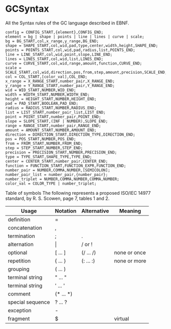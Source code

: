# GCSyntax
All the Syntax rules of the GC language described in EBNF.
```ebnf
config = CONFIG_START,{element},CONFIG_END;
element = bg | shape | points | line | lines | curve | scale;
bg = BG_START,col,x_range,y_range,BG_END;
shape = SHAPE_START,col,wid,pad,type,center,width,height,SHAPE_END;
points = POINTS_START,col,wid,pad,radius,list,POINTS_END;
line = LINE_START,col,wid,point,slope,LINE_END;
lines = LINES_START,col,wid,list,LINES_END;
curve = CURVE_START,col,wid,range,amount,function,CURVE_END;
scale = SCALE_START,col,wid,direction,pos,from,step,amount,precision,SCALE_END;
col = COL_START,[color_val],COL_END;
x_range = X_RANGE_START,number_pair,X_RANGE_END;
y_range = Y_RANGE_START,number_pair,Y_RANGE_END;
wid = WID_START,NUMBER,WID_END;
width = WIDTH_START,NUMBER,WIDTH_END;
height = HEIGHT_START,NUMBER,HEIGHT_END;
pad = PAD_START,BOOLEAN,PAD_END;
radius = RADIUS_START,NUMBER,RADIUS_END;
list = LIST_START,number_pair_list,LIST_END;
point = POINT_START,number_pair,POINT_END;
slope = SLOPE_START,(INF | NUMBER),SLOPE_END;
range = RANGE_START,number_pair,RANGE_END;
amount = AMOUNT_START,NUMBER,AMOUNT_END;
direction = DIRECTION_START,DIRECTION_TYPE,DIRECTION_END;
pos = POS_START,NUMBER,POS_END;
from = FROM_START,NUMBER,FROM_END;
step = STEP_START,NUMBER,STEP_END;
precision = PRECISION_START,NUMBER,PRECISION_END;
type = TYPE_START,SHAPE_TYPE,TYPE_END;
center = CENTER_START,number_pair,CENTER_END;
function = FUNCTION_START,FUNCTION_EXPR,FUNCTION_END;
number_pair = NUMBER,COMMA,NUMBER,[SEMICOLON];
number_pair_list = number_pair,{number_pair};
number_triplet = NUMBER,COMMA,NUMBER,COMMA,NUMBER;
color_val = COLOR_TYPE | number_triplet;
```
Table of symbols
The following represents a proposed ISO/IEC 14977 standard, by R. S. Scowen, page 7, tables 1 and 2.

| Usage              | Notation  | Alternative  | Meaning       |
|--------------------|-----------|--------------|---------------|
| definition         | =         |              |               |
| concatenation      | ,         |              |               |
| termination        | ;         | .            |               |
| alternation        | \|        | / or !       |               |
| optional           | [ ... ]   | (/ ... /)    | none or once  |
| repetition         | { ... }   | (: ... :)    | none or more  |
| grouping           | ( ... )   |              |               |
| terminal string    | " ... "   |              |               |
| terminal string    | ' ... '   |              |               |
| comment            | (* ... *) |              |               |
| special sequence   | ? ... ?   |              |               |
| exception          | -         |              |               |
| fragment           | $         |              | virtual       |
